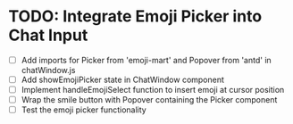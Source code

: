 # TODO: Integrate Emoji Picker into Chat Input

- [ ] Add imports for Picker from 'emoji-mart' and Popover from 'antd' in chatWindow.js
- [ ] Add showEmojiPicker state in ChatWindow component
- [ ] Implement handleEmojiSelect function to insert emoji at cursor position
- [ ] Wrap the smile button with Popover containing the Picker component
- [ ] Test the emoji picker functionality
